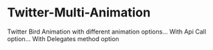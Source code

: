 # Twitter-Multi-Animation
Twitter Bird Animation with different animation options... With Api Call option... With Delegates method option
